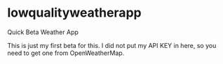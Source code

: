 # lowqualityweatherapp
Quick Beta Weather App

This is just my first beta for this. 
I did not put my API KEY in here, so you need to get one from OpenWeatherMap.
